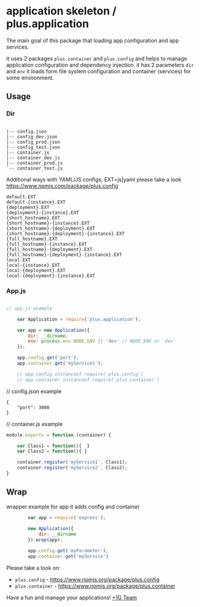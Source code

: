 # application skeleton / plus.application

The main goal of this package that loading app configuration and app services.

it uses 2 packages `plus.container` and `plus.config` and helps to manage application configuration and dependency injection.
it has 2 parameters `dir` and `env` it loads form file system configuration and container (services) for some environment.



## Usage

### Dir

```

|-- config.json
|-- config_dev.json
|-- config_prod.json
|-- config_test.json
|-- container.js
|-- container_dev.js
|-- container_prod.js
`-- container_test.js

```

Additional ways with YAML/JS configs, EXT=js|yaml
please take a look https://www.npmjs.com/package/plus.config

```
default.EXT
default-{instance}.EXT
{deployment}.EXT
{deployment}-{instance}.EXT
{short_hostname}.EXT
{short_hostname}-{instance}.EXT
{short_hostname}-{deployment}.EXT
{short_hostname}-{deployment}-{instance}.EXT
{full_hostname}.EXT
{full_hostname}-{instance}.EXT
{full_hostname}-{deployment}.EXT
{full_hostname}-{deployment}-{instance}.EXT
local.EXT
local-{instance}.EXT
local-{deployment}.EXT
local-{deployment}-{instance}.EXT
```

### App.js
```javascript

// app.js example

    var Application = require('plus.application');

    var app = new Application({
        dir: __dirname,
        env: process.env.NODE_ENV || 'dev' // NODE_ENV or 'dev'
    });

    app.config.get('port');
    app.container.get('myService1');

    // app.config instanceof require('plus.config')
    // app.container instanceof require('plus.container')

```


// config.json example
```
{
    "port": 3000
}
```

// container.js example
```javascript
module.exports = function (container) {

    var Class1 = function(){  }
    var Class2 = function(){ }

    container.register('myService1', Class1);
    container.register('myService2', Class2);
}
```

## Wrap
wrapper example for app it adds config and container
```javascript
        var app = require('express');
        
        new Application({
            dir: __dirname
        }).wrap(app);

        app.config.get('myParameter');
        app.container.get('myService')

```

Please take a look on:
- `plus.config` - https://www.npmjs.org/package/plus.config
- `plus.container` - https://www.npmjs.org/package/plus.container


Have a fun and manage your applications!
[+1G Team](http://plus1generation.com)
